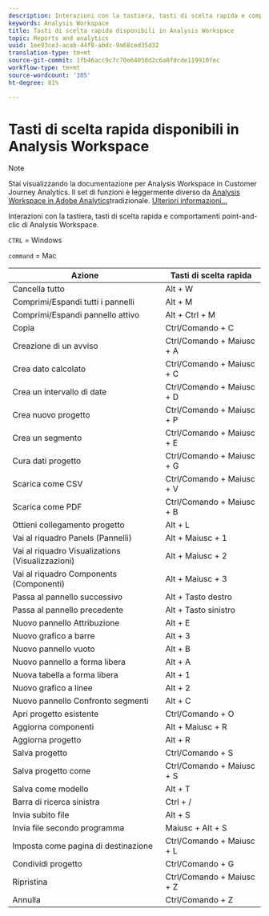 ```yaml
---
description: Interazioni con la tastiera, tasti di scelta rapida e comportamenti point-and-clic di Analysis Workspace.
keywords: Analysis Workspace
title: Tasti di scelta rapida disponibili in Analysis Workspace
topic: Reports and analytics
uuid: 1ee93ce3-acab-44f8-abdc-9a68ced35d32
translation-type: tm+mt
source-git-commit: 1fb46acc9c7c70e64058d2c6a8fdcde119910fec
workflow-type: tm+mt
source-wordcount: '305'
ht-degree: 81%

---
```



# Tasti di scelta rapida disponibili in Analysis Workspace

>[!NOTE]
>
>Stai visualizzando la documentazione per  Analysis Workspace in Customer Journey Analytics. Il set di funzioni è leggermente diverso da [Analysis Workspace in Adobe  Analytics](https://docs.adobe.com/content/help/it-IT/analytics/analyze/analysis-workspace/home.html)tradizionale. [Ulteriori informazioni...](/help/getting-started/cja-aa.md)

Interazioni con la tastiera, tasti di scelta rapida e comportamenti point-and-clic di Analysis Workspace.

`CTRL` = Windows

`command` = Mac

| Azione | Tasti di scelta rapida |
|---|---|
| Cancella tutto | Alt + W |
| Comprimi/Espandi tutti i pannelli | Alt + M |
| Comprimi/Espandi pannello attivo | Alt + Ctrl + M |
| Copia | Ctrl/Comando + C |
| Creazione di un avviso | Ctrl/Comando + Maiusc + A |
| Crea dato calcolato | Ctrl/Comando + Maiusc + C |
| Crea un intervallo di date | Ctrl/Comando + Maiusc + D |
| Crea nuovo progetto | Ctrl/Comando + Maiusc + P |
| Crea un segmento | Ctrl/Comando + Maiusc + E |
| Cura dati progetto | Ctrl/Comando + Maiusc + G |
| Scarica come CSV | Ctrl/Comando + Maiusc + V |
| Scarica come PDF | Ctrl/Comando + Maiusc + B |
| Ottieni collegamento progetto | Alt + L |
| Vai al riquadro Panels (Pannelli) | Alt + Maiusc + 1 |
| Vai al riquadro Visualizations (Visualizzazioni) | Alt + Maiusc + 2 |
| Vai al riquadro Components (Componenti) | Alt + Maiusc + 3 |
| Passa al pannello successivo | Alt + Tasto destro |
| Passa al pannello precedente | Alt + Tasto sinistro |
| Nuovo pannello Attribuzione | Alt + E |
| Nuovo grafico a barre | Alt + 3 |
| Nuovo pannello vuoto | Alt + B |
| Nuovo pannello a forma libera | Alt + A |
| Nuova tabella a forma libera | Alt + 1 |
| Nuovo grafico a linee | Alt + 2 |
| Nuovo pannello Confronto segmenti | Alt + C |
| Apri progetto esistente | Ctrl/Comando + O |
| Aggiorna componenti | Alt + Maiusc + R |
| Aggiorna progetto | Alt + R |
| Salva progetto | Ctrl/Comando + S |
| Salva progetto come | Ctrl/Comando + Maiusc + S |
| Salva come modello | Alt + T |
| Barra di ricerca sinistra | Ctrl + / |
| Invia subito file | Alt + S |
| Invia file secondo programma | Maiusc + Alt + S |
| Imposta come pagina di destinazione | Ctrl/Comando + Maiusc + L |
| Condividi progetto | Ctrl/Comando + G |
| Ripristina | Ctrl/Comando + Maiusc + Z |
| Annulla | Ctrl/Comando + Z |
